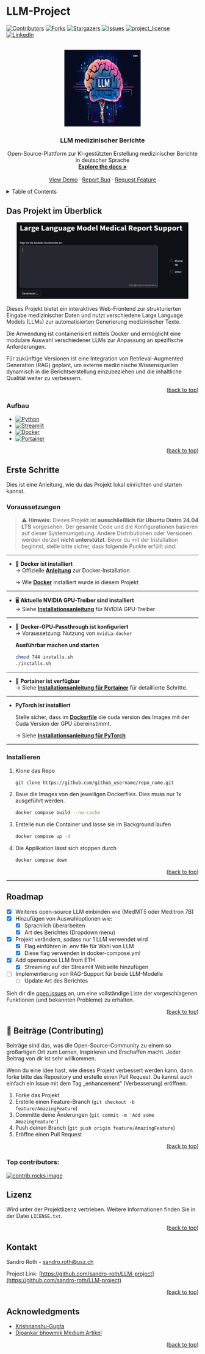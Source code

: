 <h1 id="readme-top">LLM-Project</h1>

[![Contributors][contributors-shield]][contributors-url]
[![Forks][forks-shield]][forks-url]
[![Stargazers][stars-shield]][stars-url]
[![Issues][issues-shield]][issues-url]
[![project_license][license-shield]][license-url]
[![LinkedIn][linkedin-shield]][linkedin-url]



<!-- PROJECT LOGO -->
<br />
<div align="center">
  <a href="https://github.com/sandro-roth/LLM-project">
    <img src="images/llm-applications-meta.jpg" alt="Logo" width="200" height="200">
  </a>

<h3 align="center">LLM medizinischer Berichte</h3>

  <p align="center">
    Open-Source-Plattform zur KI-gestützten Erstellung medizinischer Berichte in deutscher Sprache
    <br />
    <a href="https://github.com/sandro-roth/LLM-project"><strong>Explore the docs »</strong></a>
    <br />
    <br />
    <a href="https://github.com/sandro-roth/LLM-project">View Demo</a>
    &middot;
    <a href="https://github.com/sandro-roth/LLM-project/issues/new?labels=bug&template=bug-report---.md">Report Bug</a>
    &middot;
    <a href="https://github.com/sandro-roth/LLM-project/issues/new?labels=enhancement&template=feature-request---.md">Request Feature</a>
  </p>
</div>



<!-- TABLE OF CONTENTS -->
<details>
  <summary>Table of Contents</summary>
  <ol>
    <li>
      <a href="#Das-Projekt-im-Überblick">Das Projekt im Überblick</a>
      <ul>
        <li><a href="#aufbau">Aufbau</a></li>
      </ul>
    </li>
    <li>
      <a href="#erste-schritte">Erste Schritte</a>
      <ul>
        <li><a href="#Voraussetzungen">Voraussetzungen</a></li>
        <li><a href="#Installieren">Installieren</a></li>
      </ul>
    </li>
    <li><a href="#roadmap">Roadmap</a></li>
    <li><a href="#beiträge">Beiträge (Contributing)</a></li>
    <li><a href="#lizenz">Lizenz</a></li>
    <li><a href="#kontakt">Kontakt</a></li>
    <li><a href="#acknowledgments">Acknowledgments</a></li>
  </ol>
</details>

<!--
<li><a href="#usage">Usage</a></li>
-->

<!-- ABOUT THE PROJECT -->
## Das Projekt im Überblick

<p align="center">
  <img src="images/screenshot.png" alt="Screenshot" width="450" height="200">
</p>

Dieses Projekt bietet ein interaktives Web-Frontend zur strukturierten Eingabe medizinischer Daten und nutzt verschiedene Large Language Models (LLMs) zur automatisierten Generierung medizinischer Texte.

Die Anwendung ist containerisiert mittels Docker und ermöglicht eine modulare Auswahl verschiedener LLMs zur Anpassung an spezifische Anforderungen.

Für zukünftige Versionen ist eine Integration von Retrieval-Augmented Generation (RAG) geplant, um externe medizinische Wissensquellen dynamisch in die Berichtserstellung einzubeziehen und die inhaltliche Qualität weiter zu verbessern.

<!--
`github_username`, `repo_name`, `twitter_handle`, `linkedin_username`, `email_client`, `email`, `project_title`, `project_description`, `project_license`
-->

<p align="right">(<a href="#readme-top">back to top</a>)</p>



### Aufbau

* [![Python][python]][python]
* [![Streamlit][streamlit]][streamlit]
* [![Docker][docker]][docker]
* [![Portainer][portainer]][portainer]

<p align="right">(<a href="#readme-top">back to top</a>)</p>



<!-- GETTING STARTED -->
## Erste Schritte
Dies ist eine Anleitung, wie du das Projekt lokal einrichten und starten kannst.

### Voraussetzungen
> ⚠️ **Hinweis:** Dieses Projekt ist **ausschließlich für Ubuntu Distro 24.04 LTS** vorgesehen. Der gesamte Code und die Konfigurationen basieren auf dieser Systemumgebung. Andere Distributionen oder Versionen werden derzeit **nicht unterstützt**.
Bevor du mit der Installation beginnst, stelle bitte sicher, dass folgende Punkte erfüllt sind:
---
- 🐳 **Docker ist installiert**  
  → Offizielle **[Anleitung](https://docs.docker.com/engine/install/ubuntu)** zur Docker-Installation

  → Wie **[Docker](docs/docker-install.md)** installiert wurde in diesem Projekt
---


- 🖥️ **Aktuelle NVIDIA GPU-Treiber sind installiert**  
  → Siehe **[Installationsanleitung](docs/nvidia-gpu-treiber.md)** für NVIDIA GPU-Treiber
---

- 🔌 **Docker‑GPU‑Passthrough ist konfiguriert**  
  → Voraussetzung: Nutzung von `nvidia-docker`

  **Ausführbar machen und starten**   
     ```bash
     chmod 744 installs.sh
     ./installs.sh
     ```

---
- 🧩 **Portainer ist verfügbar**  
  → Siehe **[Installationsanleitung für Portainer](docs/portainer-install.md)** für detaillierte Schritte.
---

- **PyTorch ist installiert**
  
  Stelle sicher, dass im **[Dockerfile](LLMs/Meditron7B/Dockerfile)** die cuda version des Images
  mit der Cuda Version der GPU übereinstimmt.
  
  → Siehe **[Installationsanleitung für PyTorch](https://pytorch.org/get-started/locally)** 

---
### Installieren

1. Klone das Repo
   ```sh
   git clone https://github.com/github_username/repo_name.git
   ```
2. Baue die Images von den jeweiligen Dockerfiles. Dies muss nur 1x ausgeführt werden.
   ```sh
   docker compose build --no-cache
   ```
3. Erstelle nun die Container und lasse sie im Background laufen
   ```sh
   docker compose up -d
   ```

4. Die Applikation lässt sich stoppen durch
   ```sh
   docker compose down
   ```

<p align="right">(<a href="#readme-top">back to top</a>)</p>

---

<!-- USAGE EXAMPLES
## Usage


Use this space to show useful examples of how a project can be used. Additional screenshots, code examples and demos work well in this space. You may also link to more resources.

_For more examples, please refer to the [Documentation](https://example.com)_

<p align="right">(<a href="#readme-top">back to top</a>)</p>
-->


<!-- ROADMAP -->
## Roadmap

- [X] Weiteres open-source LLM einbinden wie (MedMT5 oder Meditron 7B)
- [X] Hinzufügen von Auswahloptionen wie:
  - [X] Sprachlich überarbeiten
  - [X] Art des Berichtes (Dropdown menu)
- [X] Projekt verändern, sodass nur 1 LLM verwendet wird
  - [X] Flag einführen in .env file für Wahl von LLM
  - [X] Diese flag verwenden in docker-compose.yml
- [X] Add opensource LLM from ETH
  - [X] Streaming auf der Streamlit Webseite hinzufügen
- [ ] Implementierung von RAG-Support für beide LLM-Modelle
  - [ ] Update Art des Berichtes

Sieh dir die [open issues](https://github.com/github_username/repo_name/issues) an, um eine vollständige Liste der vorgeschlagenen Funktionen (und bekannten Probleme) zu erhalten.


<p align="right">(<a href="#readme-top">back to top</a>)</p>



<!-- CONTRIBUTING -->
## 🤝 Beiträge (Contributing)

Beiträge sind das, was die Open-Source-Community zu einem so großartigen Ort zum Lernen, Inspirieren und Erschaffen macht. Jeder Beitrag von dir ist sehr willkommen.

Wenn du eine Idee hast, wie dieses Projekt verbessert werden kann, dann forke bitte das Repository und erstelle einen Pull Request.
Du kannst auch einfach ein Issue mit dem Tag „enhancement“ (Verbesserung) eröffnen.

1. Forke das Projekt
2. Erstelle einen Feature-Branch (`git checkout -b feature/AmazingFeature`)
3. Committe deine Änderungen (`git commit -m 'Add some AmazingFeature'`)
4. Push deinen Branch (`git push origin feature/AmazingFeature`)
5. Eröffne einen Pull Request

<p align="right">(<a href="#readme-top">back to top</a>)</p>

### Top contributors:

<a href="https://github.com/sandro-roth/LLM-Project/graphs/contributors">
  <img src="https://contrib.rocks/image?repo=sandro-roth/LLM-Project" alt="contrib.rocks image" />
</a>



<!-- LICENSE -->
## Lizenz

Wird unter der Projektlizenz vertrieben. Weitere Informationen finden Sie in der Datei `LICENSE.txt`.

<p align="right">(<a href="#readme-top">back to top</a>)</p>



<!-- CONTACT -->
## Kontakt

Sandro Roth - sandro.roth@usz.ch

Project Link: [https://github.com/sandro-roth/LLM-project](https://github.com/sandro-roth/LLM-project)

<p align="right">(<a href="#readme-top">back to top</a>)</p>



<!-- ACKNOWLEDGMENTS -->
## Acknowledgments

* [Krishnanshu-Gupta](https://github.com/Krishnanshu-Gupta/RAG-LLM-Medical-Reports)
* [Dipankar bhowmik Medium Artikel](https://bhowmikd1984.medium.com/enhancing-medical-report-findings-with-retrieval-augmented-generation-rag-integrating-llm-models-7db3c478264b)

<p align="right">(<a href="#readme-top">back to top</a>)</p>



<!-- MARKDOWN LINKS & IMAGES -->
<!-- https://www.markdownguide.org/basic-syntax/#reference-style-links -->
[contributors-shield]: https://img.shields.io/github/contributors/sandro-roth/LLM-project.svg?style=for-the-badge
[contributors-url]: https://github.com/sandro-roth/LLM-project/graphs/contributors
[forks-shield]: https://img.shields.io/github/forks/sandro-roth/LLM-project.svg?style=for-the-badge
[forks-url]: https://github.com/sandro-roth/LLM-project/network/members
[stars-shield]: https://img.shields.io/github/stars/sandro-roth/LLM-project.svg?style=for-the-badge
[stars-url]: https://github.com/sandro-roth/LLM-project/stargazers
[issues-shield]: https://img.shields.io/github/issues/sandro-roth/LLM-project.svg?style=for-the-badge
[issues-url]: https://github.com/sandro-roth/LLM-project/issues
[license-shield]: https://img.shields.io/github/license/sandro-roth/LLM-project.svg?style=for-the-badge
[license-url]: https://github.com/sandro-roth/LLM-project/blob/master/LICENSE.txt
[linkedin-shield]: https://img.shields.io/badge/-LinkedIn-black.svg?style=for-the-badge&logo=linkedin&colorB=555
[linkedin-url]: https://www.linkedin.com/in/sandro-roth-80035080


[python]: https://img.shields.io/badge/Python-3776AB?style=for-the-badge&logo=python&logoColor=white
[streamlit]: https://img.shields.io/badge/Streamlit-FF4B4B?style=for-the-badge&logo=streamlit&logoColor=white
[docker]: https://img.shields.io/badge/Docker-2496ED?style=for-the-badge&logo=docker&logoColor=white
[portainer]: https://img.shields.io/badge/Portainer-13BEF9.svg?style=for-the-badge&logo=portainer&logoColor=white

